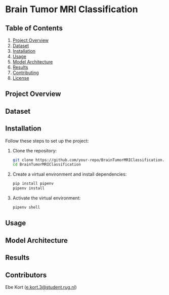 # Brain Tumor MRI Classification

## Table of Contents
1. [Project Overview](#project-overview)  
2. [Dataset](#dataset)  
3. [Installation](#installation)  
4. [Usage](#usage)  
5. [Model Architecture](#model-architecture)  
6. [Results](#results)  
7. [Contributing](#contributing)  
8. [License](#license)  

## Project Overview  


## Dataset  


## Installation  
Follow these steps to set up the project:  

1. Clone the repository:  
    ```bash  
    git clone https://github.com/your-repo/BrainTumorMRIClassification.git  
    cd BrainTumorMRIClassification  
    ```  

2. Create a virtual environment and install dependencies:  
    ```bash  
    pip install pipenv  
    pipenv install  
    ```  

3. Activate the virtual environment:  
    ```bash  
    pipenv shell  
    ```  

## Usage  


## Model Architecture  


## Results  


## Contributors
Ebe Kort (e.kort.3@student.rug.nl)

